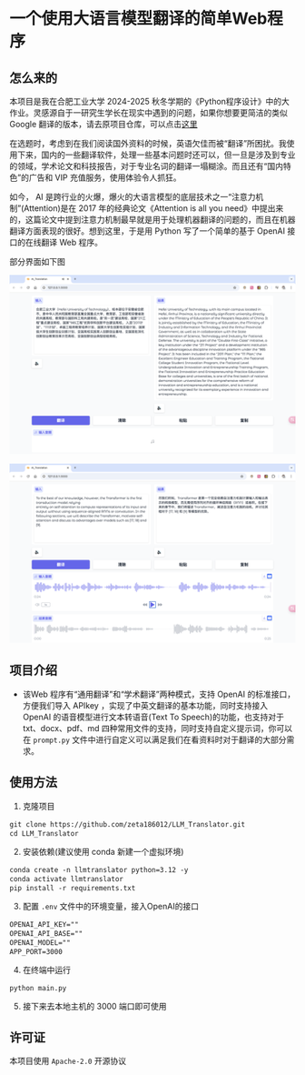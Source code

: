 # 一个使用大语言模型翻译的简单Web程序

## 怎么来的

本项目是我在合肥工业大学 2024-2025 秋冬学期的《Python程序设计》中的大作业。灵感源自于一研究生学长在现实中遇到的问题，如果你想要更简洁的类似 Google 翻译的版本，请去原项目仓库，可以点击[这里](https://github.com/Eslzzyl/LLM-Translator)

在选题时，考虑到在我们阅读国外资料的时候，英语欠佳而被“翻译”所困扰。我使用下来，国内的一些翻译软件，处理一些基本问题时还可以，但一旦是涉及到专业的领域，学术论文和科技报告，对于专业名词的翻译一塌糊涂。而且还有“国内特色”的广告和 VIP 充值服务，使用体验令人抓狂。

如今， AI 是跨行业的火爆，爆火的大语言模型的底层技术之一“注意力机制”(Attention)是在 2017 年的经典论文《Attention is all you need》中提出来的，这篇论文中提到注意力机制最早就是用于处理机器翻译的问题的，而且在机器翻译方面表现的很好。想到这里，于是用 Python 写了一个简单的基于 OpenAI 接口的在线翻译 Web 程序。

部分界面如下图

![alt text](/images/image1.png)

![alt text](/images/image2.png)

## 项目介绍

- 该Web 程序有“通用翻译”和“学术翻译”两种模式，支持 OpenAI 的标准接口，方便我们导入 APIkey ，实现了中英文翻译的基本功能，同时支持接入 OpenAI 的语音模型进行文本转语音(Text To Speech)的功能，也支持对于 txt、docx、pdf、md 四种常用文件的支持，同时支持自定义提示词，你可以在 `prompt.py` 文件中进行自定义可以满足我们在看资料时对于翻译的大部分需求。

## 使用方法

1. 克隆项目
```
git clone https://github.com/zeta186012/LLM_Translator.git
cd LLM_Translator
```

2. 安装依赖(建议使用 conda 新建一个虚拟环境)
```
conda create -n llmtranslator python=3.12 -y
conda activate llmtranslator
pip install -r requirements.txt
```

3. 配置 `.env` 文件中的环境变量，接入OpenAI的接口
```
OPENAI_API_KEY=""
OPENAI_API_BASE=""
OPENAI_MODEL=""
APP_PORT=3000
```

4. 在终端中运行
```
python main.py
```

5. 接下来去本地主机的 3000 端口即可使用

## 许可证

本项目使用 `Apache-2.0` 开源协议

